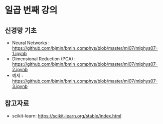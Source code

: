 # 일곱 번째 강의

## 신경망 기초

* Neural Networks : https://github.com/bjmin/bmin_comphys/blob/master/ml07/mlphys07-1.ipynb
* Dimensional Reduction (PCA) : https://github.com/bjmin/bmin_comphys/blob/master/ml07/mlphys07-2.ipynb
* 예제 : https://github.com/bjmin/bmin_comphys/blob/master/ml07/mlphys07-3.ipynb


## 참고자료
* scikit-learn: https://scikit-learn.org/stable/index.html
